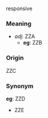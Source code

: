 responsive
### Meaning
+ _adj_: ZZA
    + __eg__: ZZB

### Origin

ZZC

### Synonym

__eg__: ZZD

+ ZZE


